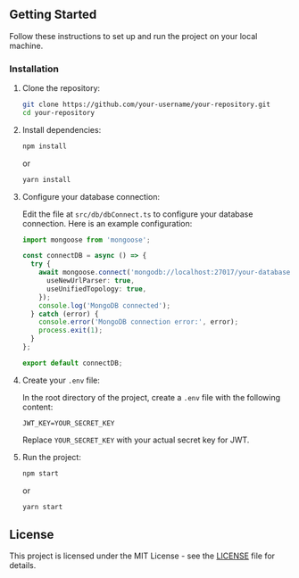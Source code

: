 ## Getting Started

Follow these instructions to set up and run the project on your local machine.

### Installation

1. Clone the repository:

    ```bash
    git clone https://github.com/your-username/your-repository.git
    cd your-repository
    ```

2. Install dependencies:

    ```bash
    npm install
    ```

    or

    ```bash
    yarn install
    ```

3. Configure your database connection:

    Edit the file at `src/db/dbConnect.ts` to configure your database connection. Here is an example configuration:

    ```typescript
    import mongoose from 'mongoose';

    const connectDB = async () => {
      try {
        await mongoose.connect('mongodb://localhost:27017/your-database-name', {
          useNewUrlParser: true,
          useUnifiedTopology: true,
        });
        console.log('MongoDB connected');
      } catch (error) {
        console.error('MongoDB connection error:', error);
        process.exit(1);
      }
    };

    export default connectDB;
    ```

4. Create your `.env` file:

    In the root directory of the project, create a `.env` file with the following content:

    ```env
    JWT_KEY=YOUR_SECRET_KEY
    ```

    Replace `YOUR_SECRET_KEY` with your actual secret key for JWT.

5. Run the project:

    ```bash
    npm start
    ```

    or

    ```bash
    yarn start
    ```

## License

This project is licensed under the MIT License - see the [LICENSE](LICENSE) file for details.

